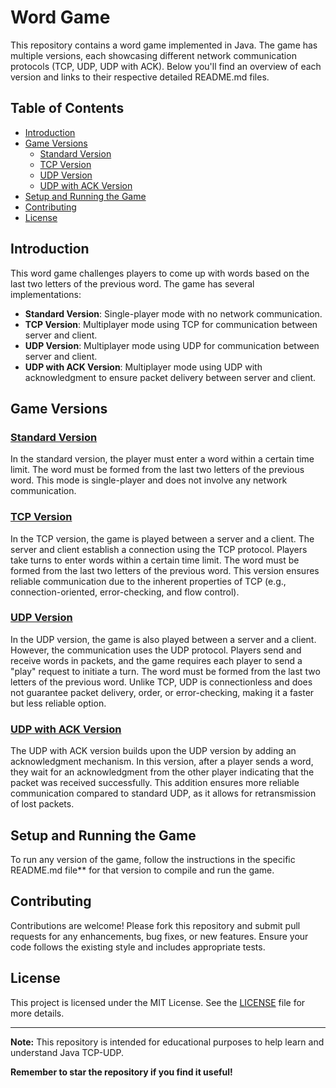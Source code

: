 # Word Game

This repository contains a word game implemented in Java. The game has multiple versions, each showcasing different network communication protocols (TCP, UDP, UDP with ACK). Below you'll find an overview of each version and links to their respective detailed README.md files.

## Table of Contents

- [Introduction](#introduction)
- [Game Versions](#game-versions)
  - [Standard Version](#standard-version)
  - [TCP Version](#tcp-version)
  - [UDP Version](#udp-version)
  - [UDP with ACK Version](#udp-with-ack-version)
- [Setup and Running the Game](#setup-and-running-the-game)
- [Contributing](#contributing)
- [License](#license)

## Introduction

This word game challenges players to come up with words based on the last two letters of the previous word. The game has several implementations:
- **Standard Version**: Single-player mode with no network communication.
- **TCP Version**: Multiplayer mode using TCP for communication between server and client.
- **UDP Version**: Multiplayer mode using UDP for communication between server and client.
- **UDP with ACK Version**: Multiplayer mode using UDP with acknowledgment to ensure packet delivery between server and client.

## Game Versions

### [Standard Version](StandardWordGame/README.md)

In the standard version, the player must enter a word within a certain time limit. The word must be formed from the last two letters of the previous word. This mode is single-player and does not involve any network communication.

### [TCP Version](WithTCPWordGame/README.md)

In the TCP version, the game is played between a server and a client. The server and client establish a connection using the TCP protocol. Players take turns to enter words within a certain time limit. The word must be formed from the last two letters of the previous word. This version ensures reliable communication due to the inherent properties of TCP (e.g., connection-oriented, error-checking, and flow control).

### [UDP Version](WithUDPWordGame/README.md)

In the UDP version, the game is also played between a server and a client. However, the communication uses the UDP protocol. Players send and receive words in packets, and the game requires each player to send a "play" request to initiate a turn. The word must be formed from the last two letters of the previous word. Unlike TCP, UDP is connectionless and does not guarantee packet delivery, order, or error-checking, making it a faster but less reliable option.

### [UDP with ACK Version](WithUDPAckWordGame/README.md)

The UDP with ACK version builds upon the UDP version by adding an acknowledgment mechanism. In this version, after a player sends a word, they wait for an acknowledgment from the other player indicating that the packet was received successfully. This addition ensures more reliable communication compared to standard UDP, as it allows for retransmission of lost packets.

## Setup and Running the Game

To run any version of the game, follow the instructions in the specific README.md file** for that version to compile and run the game.

## Contributing

Contributions are welcome! Please fork this repository and submit pull requests for any enhancements, bug fixes, or new features. Ensure your code follows the existing style and includes appropriate tests.

## License

This project is licensed under the MIT License. See the [LICENSE](LICENSE) file for more details.

---

**Note:** This repository is intended for educational purposes to help learn and understand Java TCP-UDP.

**Remember to star the repository if you find it useful!**
